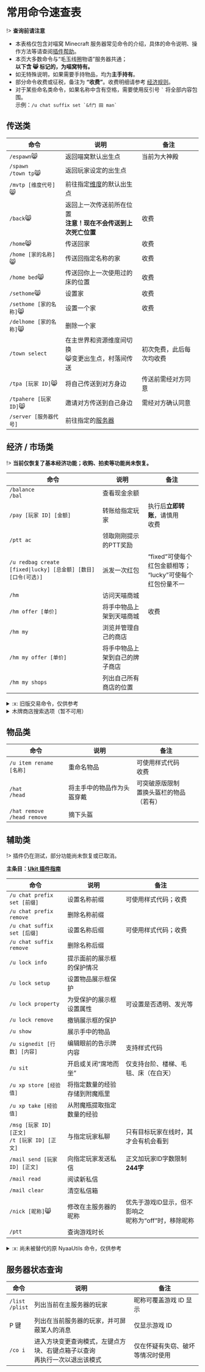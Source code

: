 # 常用命令速查表

!> **查询前请注意**

- 本表格仅包含对喵窝 Minecraft 服务器常见命令的介绍，具体的命令说明、操作方法等请查阅[插件帮助](tutorial/plugins)。
- 本页大多数命令与“毛玉线圈物语”服务器共通；  
  **以下含 :smile_cat: 标记的，为喵窝特有。**
- 如无特殊说明，如果需要手持物品，均为**主手持有**。
- 部分命令收费或征税，备注为 **“收费”**。收费明细请参考 [经济规则](nyaa/economic.md)。
- 对于某些命名类命令，如果名称中含有空格，需要使用反引号 ``` ` ``` 将全部内容包围。  
示例：```/u chat suffix set `&f门 田 man` ```

## 传送类

| 命令| 说明| 备注 |
| - | - | - |
| `/espawn`:smile_cat: | 返回喵窝默认出生点 | 当前为大神殿 |
| `/spawn`<br>`/town tp`:smile_cat: | 返回玩家设定的出生点 | |
| `/mvtp [维度代号]`:smile_cat: |前往指定[维度](nyaa/worlds.md "也称世界")的默认出生点 ||
| `/back`:smile_cat:  | 返回上一次传送前所在位置<br/>**注意！现在不会传送到上次死亡位置** | 收费 |
| `/home`:smile_cat:  | 传送回家 | 收费 |
| `/home [家的名称]`:smile_cat:  | 传送回指定名称的家 | 收费 |
| `/home bed`:smile_cat: | 传送回你上一次使用过的床的位置 | 收费 |
| `/sethome`:smile_cat:  | 设置家 | 收费 |
| `/sethome [家的名称]`:smile_cat:  | 设置一个家 | 收费 |
| `/delhome [家的名称]`:smile_cat:  | 删除一个家 ||
| `/town select` | 在主世界和资源维度间切换<br/>:smile_cat:变更出生点，村落间传送 | 初次免费，此后每次均收费 |
| `/tpa [玩家 ID]`:smile_cat: | 将自己传送到对方身边 | 传送前需经对方同意 |
| `/tpahere [玩家 ID]`:smile_cat: | 邀请对方传送到自己身边 | 需经对方确认同意 |
| `/server [服务器代号]` |前往指定的[服务器](wiki/server-network.md "查看服务器列表") | |


## 经济 / 市场类

!> **当前仅恢复了基本经济功能；收购、拍卖等功能尚未恢复。**

| 命令 | 说明 | 备注 |
| - | - | - |
| `/balance`<br>`/bal` | 查看现金余额 | |
| `/pay [玩家 ID] [金额]` | 转账给指定玩家 | 执行后**立即转账**，请慎用<br/>收费 |
| `/ptt ac` | 领取刚刚提示的PTT奖励 | |
| `/u redbag create [fixed\|lucky] [总金额] [数目] [口令(可选)]` | 派发一次红包 | “fixed”可使每个红包金额相等；<br />“lucky”可使每个红包份量不一 |
| `/hm` | 访问天喵商城 | |
| `/hm offer [单价]` | 将手中物品上架到天喵商城 | 收费 |
| `/hm my` | 浏览并管理自己的商店 | |
| `/hm my offer [单价]` | 将手中物品上架到自己的牌子商店 | |
| `/hm my shops` | 列出自己所有商店的位置 | |


<details>
<summary>:x: 旧版交易命令，仅供参考</summary>

?> :notebook_with_decorative_cover: HEH 相关命令具有多种拼写方法，功能完全一致。**以下如无特殊说明，均采用最简短的用法。**


| 命令 | 说明 | 备注 |
| - | - | - |
| `/hreq [数量] [单价]` | 发起征购（手上的物品） | |
| `/hsell [数量（可选）]` | 手持征购中物品，响应征购 | |
| `/hauc [起步价] [步进价] [保留价]` | 发起拍卖，拍卖手中的物品 | “保留价”可选 |
| `/hbid [价格]` | 在拍卖中出价 | 价格**留空**或为“min”时，跟进可允许的最低价格 |
| `/hstorage` | 查看/取回暂存于系统的物品 | |
| `/hshop create sell [备注1] [备注2]` | 开设自己的出售木牌 | 执行前，对准一块空告示牌<br />“备注 1”可选，写入木牌第 3 行<br />“备注 2”可选，写入木牌第 4 行 |
| `/hshop create buy [备注1] [备注2]` | 开设收购木牌 | 同上 |
| `/hshop create lotto [单价] [备注]` | 开设抽奖木牌 | 也要对准一块空告示牌<br />“备注”可选，写入木牌第 4 行 |
| `/hshop sell [单价]` | 上架商品到你的木牌商店 | 执行前，对准自己的“出售”木牌 |
| `/hchest req` | 设置收购存储箱 | |
| `/hshop buy [单价]` | 将手中的物品添加到收购列表 | 执行前，对准自己的“收购”木牌 |
| `/hchest lotto` | 设置抽奖奖池存储箱 | |
| `/hframe set` | 设置展示框商店 | |
| `/hframe remove` | 移除展示框商店 | |
| `/hsearch [关键词] [选项:值]` | 搜索世界木牌商店中的商品 | 高级选项暂不可用<br />不提供定位，请参照《[万华街导览图](https://docs.qq.com/sheet/DV2tHUkFJSkxoQkFp?tab=BB08J2)》 |
| `/hsearch page [页码]` | 搜索结果页翻页 | |
| `/hsellto [玩家 ID] [总价]` | 向指定玩家出售手中物品，并发送账单 | |
| `/hpay [账单 ID]` | 支付指定账单，并收货 | 收费 |
| `/hcancel [账单 ID]` | 取消指定账单 | |
| `/npc hehshop` | 创建一个NPC，替代自己售货 | 与自己样貌相同 |
| `/npc hehshop remove` | 移除自己创建的NPC | 执行前须对准自己的NPC |

</details>

<details>
<summary>木牌商店搜索选项（暂不可用）</summary>

* `i` 或 `item`：物品名称或 ID，仅搜索指定物品
* `p` 或 `player`：玩家 ID，仅搜索指定玩家
* `r` 或 `range`：搜索范围，仅搜索指定距离内有木牌的商店
* `a` 或 `advanced`：高级搜索选项：
  * `ench`：搜索包括附魔
    * `enchonly`：仅搜索附魔
    * `lore`：搜索包括描述
    * `loreonly`：仅包括描述 选项间用 `|` 并列，如 `ench|lore`

?> :heavy_check_mark: **以上参数组合范例**  
在所有木牌商店中，查找带有『经验修补』附魔的附魔书：  
`/hsearch SILK_TOUCH i:enchanted_book a:ench`

</details>


## 物品类

| 命令| 说明| 备注 |
|-|-|-|
|`/u item rename [名称]`	|重命名物品	|可使用样式代码<br />收费|
|`/hat`<br />`/head` | 将主手中的物品作为头盔穿戴 | 可突破原版限制<br />置换头盔栏的物品（若有） |
| `/hat remove`<br />`/head remove` | 摘下头盔 | |


## 辅助类

!> 插件仍在测试，部分功能尚未恢复或已取消。

**主条目：[Ukit 插件指南](tutorial/plugins/ukit.md)**

| 命令| 说明| 备注 |
|-|-|-|
|`/u chat prefix set [前缀]`	|设置名称前缀	|可使用样式代码；收费|
|`/u chat prefix remove`|删除名称前缀	|| 
|`/u chat suffix set [后缀]`	|设置名称后缀	|可使用样式代码；收费|
|`/u chat suffix remove`	|删除名称后缀	 ||
|`/u lock info`	| 提示面前的展示框的保护情况 ||
|`/u lock setup`	|设置物品展示框保护	 ||
|`/u lock property`	| 为受保护的展示框设置属性 | 可设置是否透明、发光等 |
|`/u lock remove`	| 撤销展示框的保护 ||
|`/u show`	|展示手中的物品	 ||
|`/u signedit [行数] [内容]` | 编辑眼前的告示牌内容 | 支持样式代码 |
|`/u sit`	|开启或关闭“席地而坐”	|仅支持台阶、楼梯、毛毯、床（在白天）|
|`/u xp store [经验值]`	|将指定数量的经验存储到附魔瓶里	| |
|`/u xp take [经验值]`	|从附魔瓶提取指定数量的经验	| |
| `/msg [玩家 ID] [正文]`<br />`/t [玩家 ID] [正文]` | 与指定玩家私聊 | 只有目标玩家在线时，其才会有机会看到 |
|`/mail send [玩家 ID] [正文]`	|向指定玩家发送私信 |正文加玩家ID字数限制**244字**|
|`/mail read`	|阅读新私信	 ||
|`/mail clear`	|清空私信箱	 ||
|`/nick [昵称]`:smile_cat: | 修改在主服务器的昵称 | 优先于游戏ID显示，但不影响之<br />昵称为“off”时，移除昵称 |
| `/ptt` | 查询游戏时长 | |

<details>
<summary>:x: 尚未被替代的原 NyaaUtils 命令，仅供参考</summary>

**主条目：[NyaaUtils 插件指南](legacy/tutorial/plugins/nyaautils.md)**

| 命令| 说明| 备注 |
|-|-|-|
|`/nu lp`	|切换战利品保护开关	|| 
|`/nu lp ignorevanilla`<br />`/nu lp ig` |开启战利品保护|忽略原版物品|
|`/nu lp rejectvanilla`<br />`/nu lp re` |开启战利品保护|拒绝原版物品，但按住 Shift 键仍可捡起|
|`/nu lp includevanilla`<br />`/nu lp ac`|开启战利品保护|包括原版物品|
|`/nu el`	|切换飞行动力开关	| |
|`/nu mailbox create`		|创建邮箱|执行后，右键点击要用作收件箱的箱子|
|`/nu mailbox remove`	|删除自己的邮箱	 ||
|`/nu mailbox info`	|查看自己的邮箱信息	 ||
|`/nu mailbox send [玩家 ID]` |发送手中的物品	|收费|
|`/nu mailbox sendchest [玩家 ID]`	|发送一箱物品	|执行后，右键点击此箱子；收费|
|`/nu format`	|查看可用的样式代码	 ||
| `/nu realm info`:smile_cat: | 显示当前自己所在区域信息 | 包括区域名称和坐标范围 |

</details>


## 服务器状态查询

| 命令| 说明 | 备注 |
| - | - | - |
| `/list`<br>`/plist` | 列出当前在主服务器的玩家 | 昵称可覆盖游戏 ID 显示 |
| P 键 | 列出在当前服务器的玩家，并可屏蔽某人的消息 | 仅显示游戏 ID |
| `/co i` | 进入方块变更查询模式，左键点方块、右键点箱子以查询<br>再执行一次以退出该模式 | 仅在怀疑有失窃、破坏等情况时使用 |

